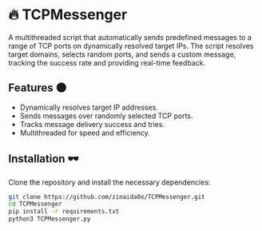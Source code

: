 # 🔥 TCPMessenger

A multithreaded script that automatically sends predefined messages to a range of TCP ports on dynamically resolved target IPs. The script resolves target domains, selects random ports, and sends a custom message, tracking the success rate and providing real-time feedback.

## Features 🌑
- Dynamically resolves target IP addresses.
- Sends messages over randomly selected TCP ports.
- Tracks message delivery success and tries.
- Multithreaded for speed and efficiency.

## Installation 🕶️
Clone the repository and install the necessary dependencies:

```bash
git clone https://github.com/zinaida0x/TCPMessenger.git
cd TCPMessenger
pip install -r requirements.txt
python3 TCPMessenger.py 
